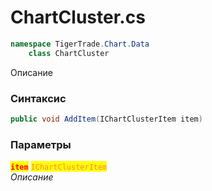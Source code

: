
# ChartCluster.cs
```csharp
namespace TigerTrade.Chart.Data  
    class ChartCluster
```

Описание

### Синтаксис
```csharp
public void AddItem(IChartClusterItem item)
```

### Параметры  
<mark style="color:red;">**`item`**</mark> <mark style="color:coral;">`IChartClusterItem`</mark>  
 *Описание*  
  

                    
                    